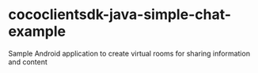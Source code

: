# cococlientsdk-java-simple-chat-example
Sample Android application to create virtual rooms for sharing information and content
